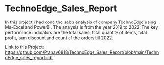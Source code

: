 # TechnoEdge_Sales_Report
In this project i had done the sales analysis of company TechnoEdge using Ms-Excel and PowerBI. The analysis is from the year 2019 to 2022. The key performance indicators are the total sales, total quantity of items, total profit, sum discount and count of the orders till 2022.

Link to this Project: https://github.com/Pranav6818/TechnoEdge_Sales_Report/blob/main/TechnoEdge_sales_report.pdf
